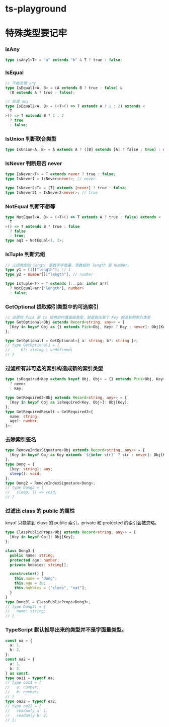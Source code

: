 # ts-playground

# 特殊类型要记牢
### isAny
```ts
type isAny1<T> = "a" extends "b" & T ? true : false;
```
### IsEqual
```ts
// 不能处理 any
type IsEqual1<A, B> = (A extends B ? true : false) &
  (B extends A ? true : false);

// 处理 any
type IsEqual2<A, B> = (<T>() => T extends A ? 1 : 2) extends <
  T
>() => T extends B ? 1 : 2
  ? true
  : false;
```

### IsUnion 判断联合类型
```ts
type IsUnion<A, B> = A extends A ? ([B] extends [A] ? false : true) : never;
```
### IsNever 判断是否 never
```ts
type IsNever<T> = T extends never ? true : false;
type IsNever1 = IsNever<never>; // never

type IsNever2<T> = [T] extends [never] ? true : false;
type IsNever21 = IsNever2<never>; // true
```

### NotEqual 判断不想等
```ts
type NotEqual<A, B> = (<T>() => T extends A ? true : false) extends <
  T
>() => T extends B ? true : false
  ? false
  : true;
type aq1 = NotEqual<1, 2>;
```
### IsTuple 判断元组
```ts
// 元组类型的 length 是数字字面量，而数组的 length 是 number。
type y1 = [1]["length"]; // 1
type y2 = number[]["length"]; // number

type IsTuple<T> = T extends [...pa: infer arr]
  ? NotEqual<arr["length"], number>
  : false;
```

### GetOptional 提取索引类型中的可选索引
```ts
// 这里的 Pick 是 ts 提供的内置高级类型，就是取出某个 Key 构造新的索引类型
type GetOptional<Obj extends Record<string, any>> = {
  [Key in keyof Obj as {} extends Pick<Obj, Key> ? Key : never]: Obj[Key];
};

type GetOptional1 = GetOptional<{ a: string; b?: string }>;
// type GetOptional1 = {
//     b?: string | undefined;
// }
```

### 过滤所有非可选的索引构造成新的索引类型
```ts
type isRequired<Key extends keyof Obj, Obj> = {} extends Pick<Obj, Key>
  ? never
  : Key;

type GetRequired3<Obj extends Record<string, any>> = {
  [Key in keyof Obj as isRequired<Key, Obj>]: Obj[Key];
};
type GetRequiredResult = GetRequired3<{
  name: string;
  age?: number;
}>;
```

### 去除索引签名
```ts
type RemoveIndexSignature<Obj extends Record<string, any>> = {
  [Key in keyof Obj as Key extends `${infer str}` ? str : never]: Obj[Key];
};
type Dong = {
  [key: string]: any;
  sleep(): void;
};
type Dong2 = RemoveIndexSignature<Dong>;
// type Dong2 = {
//   sleep: () => void;
// }
```

### 过滤出 class 的 public 的属性
keyof 只能拿到 class 的 public 索引，private 和 protected 的索引会被忽略。
```ts
type ClassPublicProps<Obj extends Record<string, any>> = {
  [Key in keyof Obj]: Obj[Key];
};

class Dong3 {
  public name: string;
  protected age: number;
  private hobbies: string[];

  constructor() {
    this.name = "dong";
    this.age = 20;
    this.hobbies = ["sleep", "eat"];
  }
}
type Dong31 = ClassPublicProps<Dong3>;
// type Dong31 = {
//   name: string;
// }
```

### TypeScript 默认推导出来的类型并不是字面量类型。
```ts
const oa = {
  a: 1,
  b: 2,
};
const oa2 = {
  a: 1,
  b: 2,
} as const;
type oa11 = typeof oa;
// type oa11 = {
//   a: number;
//   b: number;
// }
type oa22 = typeof oa2;
// type oa22 = {
//   readonly a: 1;
//   readonly b: 2;
// };
```